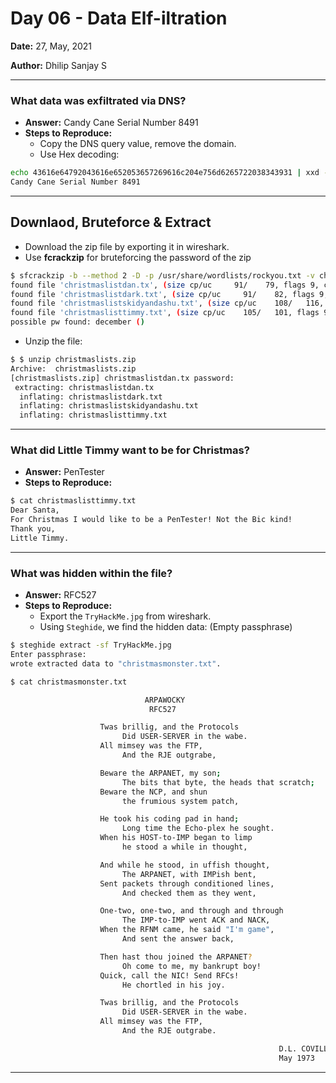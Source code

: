 # Day 06 - Data Elf-iltration

**Date:** 27, May, 2021

**Author:** Dhilip Sanjay S

---

### What data was exfiltrated via DNS?
- **Answer:** Candy Cane Serial Number 8491
- **Steps to Reproduce:** 
    - Copy the DNS query value, remove the domain.
    - Use Hex decoding:

```bash
echo 43616e64792043616e652053657269616c204e756d6265722038343931 | xxd -r -p
Candy Cane Serial Number 8491
```

---

## Downlaod, Bruteforce & Extract

- Download the zip file by exporting it in wireshark.
- Use **fcrackzip** for bruteforcing the password of the zip

```bash
$ sfcrackzip -b --method 2 -D -p /usr/share/wordlists/rockyou.txt -v christmaslists.zip 
found file 'christmaslistdan.tx', (size cp/uc     91/    79, flags 9, chk 9a34)
found file 'christmaslistdark.txt', (size cp/uc     91/    82, flags 9, chk 9a4d)
found file 'christmaslistskidyandashu.txt', (size cp/uc    108/   116, flags 9, chk 9a74)
found file 'christmaslisttimmy.txt', (size cp/uc    105/   101, flags 9, chk 9a11)
possible pw found: december ()
```

- Unzip the file:

```bash
$ $ unzip christmaslists.zip 
Archive:  christmaslists.zip
[christmaslists.zip] christmaslistdan.tx password: 
 extracting: christmaslistdan.tx     
  inflating: christmaslistdark.txt   
  inflating: christmaslistskidyandashu.txt  
  inflating: christmaslisttimmy.txt
```

---

### What did Little Timmy want to be for Christmas?
- **Answer:** PenTester
- **Steps to Reproduce:** 

```bash
$ cat christmaslisttimmy.txt 
Dear Santa,
For Christmas I would like to be a PenTester! Not the Bic kind!
Thank you,
Little Timmy.
```

---

### What was hidden within the file?
- **Answer:** RFC527
- **Steps to Reproduce:** 
    - Export the `TryHackMe.jpg` from wireshark.
    - Using `Steghide`, we find the hidden data: (Empty passphrase)

```bash
$ steghide extract -sf TryHackMe.jpg
Enter passphrase: 
wrote extracted data to "christmasmonster.txt".

$ cat christmasmonster.txt

                              ARPAWOCKY
                               RFC527

                    Twas brillig, and the Protocols
                         Did USER-SERVER in the wabe.
                    All mimsey was the FTP,
                         And the RJE outgrabe,

                    Beware the ARPANET, my son;
                         The bits that byte, the heads that scratch;
                    Beware the NCP, and shun
                         the frumious system patch,

                    He took his coding pad in hand;
                         Long time the Echo-plex he sought.
                    When his HOST-to-IMP began to limp
                         he stood a while in thought,

                    And while he stood, in uffish thought,
                         The ARPANET, with IMPish bent,
                    Sent packets through conditioned lines,
                         And checked them as they went,

                    One-two, one-two, and through and through
                         The IMP-to-IMP went ACK and NACK,
                    When the RFNM came, he said "I'm game",
                         And sent the answer back,

                    Then hast thou joined the ARPANET?
                         Oh come to me, my bankrupt boy!
                    Quick, call the NIC! Send RFCs!
                         He chortled in his joy.

                    Twas brillig, and the Protocols
                         Did USER-SERVER in the wabe.
                    All mimsey was the FTP,
                         And the RJE outgrabe.

                                                            D.L. COVILL
                                                            May 1973
```


---